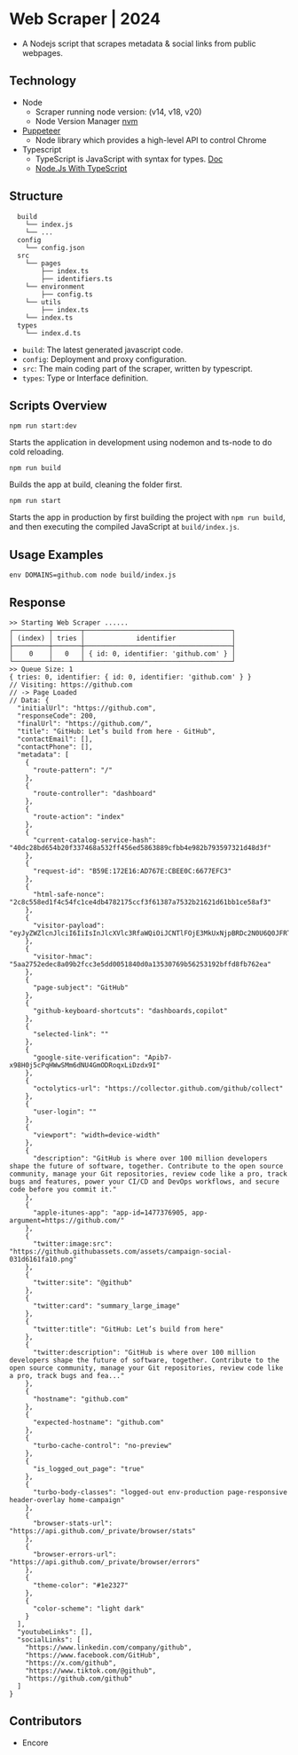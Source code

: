 # Web Scraper | 2024

- A Nodejs script that scrapes metadata & social links from public webpages.

## Technology

- Node
  - Scraper running node version: (v14, v18, v20)
  - Node Version Manager [nvm](https://github.com/nvm-sh/nvm#installing-and-updating)
- [Puppeteer](https://pptr.dev/)
  - Node library which provides a high-level API to control Chrome
- Typescript
  - TypeScript is JavaScript with syntax for types. [Doc](https://www.typescriptlang.org/)
  - [Node.Js With TypeScript](https://nodejs.dev/en/learn/nodejs-with-typescript/)

## Structure

```
  build
    └── index.js
    └── ...
  config
    └── config.json
  src
    └── pages
        ├── index.ts
        ├── identifiers.ts
    └── environment
        ├── config.ts
    └── utils
        ├── index.ts
    └── index.ts
  types
    └── index.d.ts
```

- `build`: The latest generated javascript code.
- `config`: Deployment and proxy configuration.
- `src`: The main coding part of the scraper, written by typescript.
- `types`: Type or Interface definition.

## Scripts Overview

```NodeJS
npm run start:dev
```

Starts the application in development using nodemon and ts-node to do cold reloading.

```NodeJS
npm run build
```

Builds the app at build, cleaning the folder first.

```NodeJS
npm run start
```

Starts the app in production by first building the project with `npm run build`, and then executing the compiled JavaScript at `build/index.js`.

## Usage Examples

```NodeJS
env DOMAINS=github.com node build/index.js
```

## Response

```
>> Starting Web Scraper ......
┌─────────┬───────┬─────────────────────────────────────┐
│ (index) │ tries │             identifier              │
├─────────┼───────┼─────────────────────────────────────┤
│    0    │   0   │ { id: 0, identifier: 'github.com' } │
└─────────┴───────┴─────────────────────────────────────┘
>> Queue Size: 1
{ tries: 0, identifier: { id: 0, identifier: 'github.com' } }
// Visiting: https://github.com
// -> Page Loaded
// Data: {
  "initialUrl": "https://github.com",
  "responseCode": 200,
  "finalUrl": "https://github.com/",
  "title": "GitHub: Let’s build from here · GitHub",
  "contactEmail": [],
  "contactPhone": [],
  "metadata": [
    {
      "route-pattern": "/"
    },
    {
      "route-controller": "dashboard"
    },
    {
      "route-action": "index"
    },
    {
      "current-catalog-service-hash": "40dc28bd654b20f337468a532ff456ed5863889cfbb4e982b793597321d48d3f"
    },
    {
      "request-id": "B59E:172E16:AD767E:CBEE0C:6677EFC3"
    },
    {
      "html-safe-nonce": "2c8c558ed1f4c54fc1ce4db4782175ccf3f61387a7532b21621d61bb1ce58af3"
    },
    {
      "visitor-payload": "eyJyZWZlcnJlciI6IiIsInJlcXVlc3RfaWQiOiJCNTlFOjE3MkUxNjpBRDc2N0U6Q0JFRTBDOjY2NzdFRkMzIiwidmlzaXRvcl9pZCI6IjQwNDI2MjYwMjQ3NzUwODYwMTkiLCJyZWdpb25fZWRnZSI6ImphcGFuZWFzdCIsInJlZ2lvbl9yZW5kZXIiOiJqYXBhbmVhc3QifQ=="
    },
    {
      "visitor-hmac": "5aa2752edec8a09b2fcc3e5dd0051840d0a13530769b56253192bffd8fb762ea"
    },
    {
      "page-subject": "GitHub"
    },
    {
      "github-keyboard-shortcuts": "dashboards,copilot"
    },
    {
      "selected-link": ""
    },
    {
      "google-site-verification": "Apib7-x98H0j5cPqHWwSMm6dNU4GmODRoqxLiDzdx9I"
    },
    {
      "octolytics-url": "https://collector.github.com/github/collect"
    },
    {
      "user-login": ""
    },
    {
      "viewport": "width=device-width"
    },
    {
      "description": "GitHub is where over 100 million developers shape the future of software, together. Contribute to the open source community, manage your Git repositories, review code like a pro, track bugs and features, power your CI/CD and DevOps workflows, and secure code before you commit it."
    },
    {
      "apple-itunes-app": "app-id=1477376905, app-argument=https://github.com/"
    },
    {
      "twitter:image:src": "https://github.githubassets.com/assets/campaign-social-031d6161fa10.png"
    },
    {
      "twitter:site": "@github"
    },
    {
      "twitter:card": "summary_large_image"
    },
    {
      "twitter:title": "GitHub: Let’s build from here"
    },
    {
      "twitter:description": "GitHub is where over 100 million developers shape the future of software, together. Contribute to the open source community, manage your Git repositories, review code like a pro, track bugs and fea..."
    },
    {
      "hostname": "github.com"
    },
    {
      "expected-hostname": "github.com"
    },
    {
      "turbo-cache-control": "no-preview"
    },
    {
      "is_logged_out_page": "true"
    },
    {
      "turbo-body-classes": "logged-out env-production page-responsive header-overlay home-campaign"
    },
    {
      "browser-stats-url": "https://api.github.com/_private/browser/stats"
    },
    {
      "browser-errors-url": "https://api.github.com/_private/browser/errors"
    },
    {
      "theme-color": "#1e2327"
    },
    {
      "color-scheme": "light dark"
    }
  ],
  "youtubeLinks": [],
  "socialLinks": [
    "https://www.linkedin.com/company/github",
    "https://www.facebook.com/GitHub",
    "https://x.com/github",
    "https://www.tiktok.com/@github",
    "https://github.com/github"
  ]
}
```

## Contributors

- Encore
